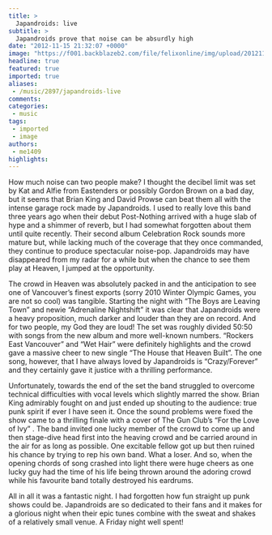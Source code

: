 ```yaml
---
title: >
  Japandroids: live
subtitle: >
  Japandroids prove that noise can be absurdly high
date: "2012-11-15 21:32:07 +0000"
image: "https://f001.backblazeb2.com/file/felixonline/img/upload/201211152132-tna08-japandroids.jpg"
headline: true
featured: true
imported: true
aliases:
 - /music/2897/japandroids-live
comments:
categories:
 - music
tags:
 - imported
 - image
authors:
 - me1409
highlights:
---
```


How much noise can two people make? I thought the decibel limit was set by Kat and Alfie from Eastenders or possibly Gordon Brown on a bad day, but it seems that Brian King and David Prowse can beat them all with the intense garage rock made by Japandroids. I used to really love this band three years ago when their debut Post-Nothing arrived with a huge slab of hype and a shimmer of reverb, but I had somewhat forgotten about them until quite recently. Their second album Celebration Rock sounds more mature but, while lacking much of the coverage that they once commanded, they continue to produce spectacular noise-pop. Japandroids may have disappeared from my radar for a while but when the chance to see them play at Heaven, I jumped at the opportunity.

The crowd in Heaven was absolutely packed in and the anticipation to see one of Vancouver’s finest exports (sorry 2010 Winter Olympic Games, you are not so cool) was tangible. Starting the night with “The Boys are Leaving Town” and newie “Adrenaline Nightshift” it was clear that Japandroids were a heavy proposition, much darker and louder than they are on record. And for two people, my God they are loud! The set was roughly divided 50:50 with songs from the new album and more well-known numbers. “Rockers East Vancouver” and “Wet Hair” were definitely highlights and the crowd gave a massive cheer to new single “The House that Heaven Built”. The one song, however, that I have always loved by Japandroids is “Crazy/Forever” and they certainly gave it justice with a thrilling performance.

Unfortunately, towards the end of the set the band struggled to overcome technical difficulties with vocal levels which slightly marred the show. Brian King admirably fought on and just ended up shouting to the audience: true punk spirit if ever I have seen it. Once the sound problems were fixed the show came to a thrilling finale with a cover of The Gun Club’s “For the Love of Ivy” . The band invited one lucky member of the crowd to come up and then stage-dive head first into the heaving crowd and be carried around in the air for as long as possible. One excitable fellow got up but then ruined his chance by trying to rep his own band. What a loser. And so, when the opening chords of song crashed into light there were huge cheers as one lucky guy had the time of his life being thrown around the adoring crowd while his favourite band totally destroyed his eardrums.

All in all it was a fantastic night. I had forgotten how fun straight up punk shows could be. Japandroids are so dedicated to their fans and it makes for a glorious night when their epic tunes combine with the sweat and shakes of a relatively small venue. A Friday night well spent!
